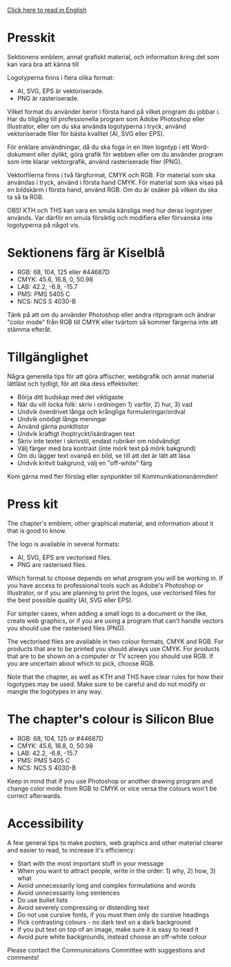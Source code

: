 [Click here to read in English](#press-kit)

# Presskit

Sektionens emblem, annat grafiskt material, och information kring det som kan vara bra att känna till

Logotyperna finns i flera olika format:

- AI, SVG, EPS är vektoriserade.
- PNG är rasteriserade.

Vilket format du använder beror i första hand på vilket program du jobbar i.
Har du tillgång till professionella program som Adobe Photoshop eller Illustrator,
eller om du ska använda logotyperna i tryck, använd vektoriserade filer för bästa
kvalitet (AI, SVG eller EPS).

För enklare användningar, då du ska foga in en liten logotyp i ett Word-dokument
eller dylikt, göra grafik för webben eller om du använder program som inte klarar
vektorgrafik, använd rasteriserade filer (PNG).

Vektorfilerna finns i två färgformat, CMYK och RGB. För material som ska användas
i tryck, använd i första hand CMYK. För material som ska visas på en bildskärm
i första hand, använd RGB. Om du är osäker på vilken du ska ta så ta RGB.

OBS! KTH och THS kan vara en smula känsliga med hur deras logotyper används. Var
därför en smula försiktig och modifiera eller förvanska inte logotyperna på
något vis.

# Sektionens färg är Kiselblå

- RGB: 68, 104, 125 eller #44687D
- CMYK: 45.6, 16.8, 0, 50.98
- LAB: 42.2, -6.8, -15.7
- PMS: PMS 5405 C
- NCS: NCS S 4030-B

Tänk på att om du använder Photoshop eller andra ritprogram och ändrar
"color mode" från RGB till CMYK eller tvärtom så kommer färgerna inte
att stämma efteråt.

# Tillgänglighet

Några generella tips för att göra affischer, webbgrafik och annat material
lättläst och tydligt, för att öka dess effektivitet:

- Börja ditt budskap med det viktigaste
- När du vill locka folk: skriv i ordningen 1) varför, 2) hur, 3) vad
- Undvik överdrivet långa och krångliga formuleringar/ordval
- Undvik onödigt långa meningar
- Använd gärna punktlistor
- Undvik kraftigt ihoptryckt/isärdragen text
- Skriv inte texter i skrivstil, endast rubriker om nödvändigt
- Välj färger med bra kontrast (inte mörk text på mörk bakgrund)
- Om du lägger text ovanpå en bild, se till att det är lätt att läsa
- Undvik kritvit bakgrund, välj en "off-white" färg

Kom gärna med fler förslag eller synpunkter till Kommunikationsnämnden!

# Press kit

The chapter's emblem, other graphical material, and information about it that is good to know.

The logo is available in several formats:

- AI, SVG, EPS are vectorised files.
- PNG are rasterised files.

Which format to choose depends on what program you will be working in.
If you have access to professional tools such as Adobe's Photoshop or Illustrator,
or if you are planning to print the logos, use vectorised files for the best
possible quality (AI, SVG eller EPS).

For simpler cases, when adding a small logo to a document or the like, create
web graphics, or if you are using a program that can't handle vectors you
should use the rasterised files (PNG).

The vectorised files are available in two colour formats, CMYK and RGB.
For products that are to be printed you should always use CMYK.
For products that are to be shown on a computer or TV screen you should use RGB.
If you are uncertain about which to pick, choose RGB.

Note that the chapter, as well as KTH and THS have clear rules for how their logotypes may be used.
Make sure to be careful and do not modify or mangle the logotypes in any way.

# The chapter's colour is Silicon Blue

- RGB: 68, 104, 125 or #44687D
- CMYK: 45.6, 16.8, 0, 50.98
- LAB: 42.2, -6.8, -15.7
- PMS: PMS 5405 C
- NCS: NCS S 4030-B

Keep in mind that if you use Photoshop or another drawing program and change
color mode from RGB to CMYK or vice versa the colours won't be correct afterwards.

# Accessibility

A few general tips to make posters, web graphics and other material clearer
and easier to read, to increase it's efficiency:

- Start with the most important stuff in your message
- When you want to attract people, write in the order: 1) why, 2) how, 3) what
- Avoid unnecessarily long and complex formulations and words
- Avoid unnecessarily long sentences
- Do use bullet lists
- Avoid severely compressing or distending text
- Do not use cursive fonts, if you must then only do cursive headings
- Pick contrasting colours - no dark text on a dark background
- If you put text on top of an image, make sure it is easy to read it
- Avoid pure white backgrounds, instead choose an off-white colour

Please contact the Communications Committee with suggestions and comments!
